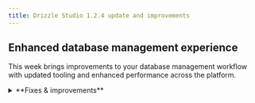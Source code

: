 ```yaml
---
title: Drizzle Studio 1.2.4 update and improvements
---
```


## Enhanced database management experience

This week brings improvements to your database management workflow with updated tooling and enhanced performance across the platform.

<details>

<summary>**Fixes & improvements**</summary>

- **Drizzle Studio update**

  The Drizzle Studio integration that powers the **Tables** page in the Neon Console has been updated to version 1.2.4. For the latest improvements and fixes, see the [Neon Drizzle Studio Integration Changelog](https://github.com/neondatabase/neon-drizzle-studio-changelog/blob/main/CHANGELOG.md)

- **Neon Console**
  - Improved performance and stability across dashboard components
  - Enhanced user experience for project navigation

</details>
